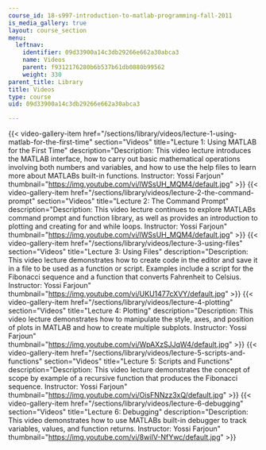 ```yaml
---
course_id: 18-s997-introduction-to-matlab-programming-fall-2011
is_media_gallery: true
layout: course_section
menu:
  leftnav:
    identifier: 09d33900a14c3db29266e662a30abca3
    name: Videos
    parent: f9312176280b6b537b61db0880b99562
    weight: 330
parent_title: Library
title: Videos
type: course
uid: 09d33900a14c3db29266e662a30abca3

---
```

{{< video-gallery-item href="/sections/library/videos/lecture-1-using-matlab-for-the-first-time" section="Videos" title="Lecture 1: Using MATLAB for the First Time" description="Description: This video lecture introduces the MATLAB interface, how to carry out basic mathematical operations involving both numbers and variables, and how to use the help files to learn more about MATLABs built-in functions. Instructor: Yossi Farjoun" thumbnail="https://img.youtube.com/vi/lWSsUH_MQM4/default.jpg" >}} {{< video-gallery-item href="/sections/library/videos/lecture-2-the-command-prompt" section="Videos" title="Lecture 2: The Command Prompt" description="Description: This video lecture continues to explore MATLABs command prompt and function library, as well as provides an introduction to plotting and creating for and while loops. Instructor: Yossi Farjoun" thumbnail="https://img.youtube.com/vi/lWSsUH_MQM4/default.jpg" >}} {{< video-gallery-item href="/sections/library/videos/lecture-3-using-files" section="Videos" title="Lecture 3: Using Files" description="Description: This video lecture demonstrates how to create code in the editor and save it in a file to be used as a function or script. Examples include a script for the Fibonacci sequence and a function that converts Fahrenheit to Celsius. Instructor: Yossi Farjoun" thumbnail="https://img.youtube.com/vi/UKU1477cXVY/default.jpg" >}} {{< video-gallery-item href="/sections/library/videos/lecture-4-plotting" section="Videos" title="Lecture 4: Plotting" description="Description: This video lecture demonstrates how to manipulate the style, axes, and position of plots in MATLAB and how to create multiple subplots. Instructor: Yossi Farjoun" thumbnail="https://img.youtube.com/vi/WpAXzSJJqW4/default.jpg" >}} {{< video-gallery-item href="/sections/library/videos/lecture-5-scripts-and-functions" section="Videos" title="Lecture 5: Scripts and Functions" description="Description: This video lecture demonstrates the concept of scope by example of a recursive function that produces the Fibonacci sequence. Instructor: Yossi Farjoun" thumbnail="https://img.youtube.com/vi/OisFNNzz3xQ/default.jpg" >}} {{< video-gallery-item href="/sections/library/videos/lecture-6-debugging" section="Videos" title="Lecture 6: Debugging" description="Description: This video demonstrates how to use MATLABs built-in debugger to track variables, values, and function returns. Instructor: Yossi Farjoun" thumbnail="https://img.youtube.com/vi/8wiIV-NfYwc/default.jpg" >}}